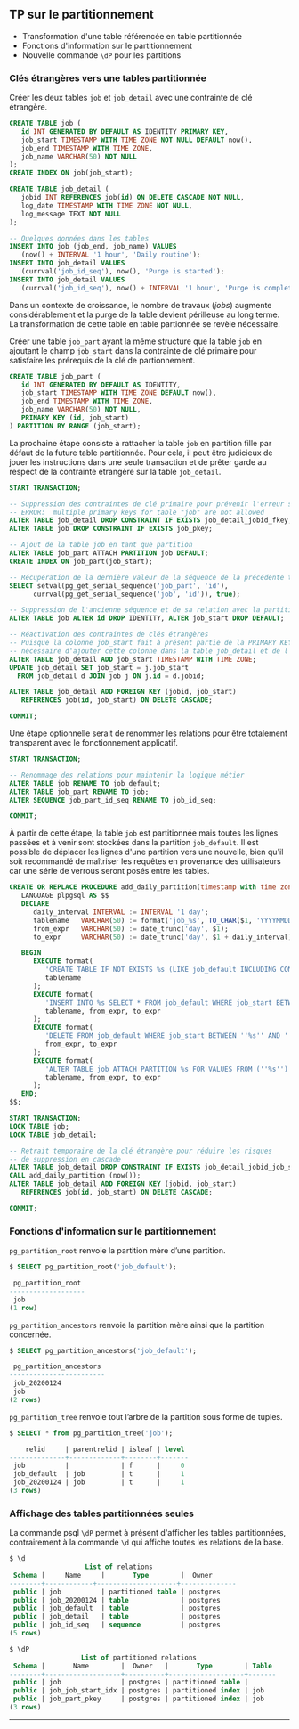 ## TP sur le partitionnement

<div class="slide-content">

  * Transformation d'une table référencée en table partitionnée
  * Fonctions d'information sur le partitionnement
  * Nouvelle commande `\dP` pour les partitions

</div>

<div class="notes">

### Clés étrangères vers une tables partitionnée

Créer les deux tables `job` et `job_detail` avec une contrainte de clé étrangère.

```sql
CREATE TABLE job (
   id INT GENERATED BY DEFAULT AS IDENTITY PRIMARY KEY,
   job_start TIMESTAMP WITH TIME ZONE NOT NULL DEFAULT now(),
   job_end TIMESTAMP WITH TIME ZONE,
   job_name VARCHAR(50) NOT NULL
);
CREATE INDEX ON job(job_start);

CREATE TABLE job_detail (
   jobid INT REFERENCES job(id) ON DELETE CASCADE NOT NULL,
   log_date TIMESTAMP WITH TIME ZONE NOT NULL,
   log_message TEXT NOT NULL
);

-- Quelques données dans les tables
INSERT INTO job (job_end, job_name) VALUES 
   (now() + INTERVAL '1 hour', 'Daily routine');
INSERT INTO job_detail VALUES 
   (currval('job_id_seq'), now(), 'Purge is started');
INSERT INTO job_detail VALUES 
   (currval('job_id_seq'), now() + INTERVAL '1 hour', 'Purge is completed');
```

Dans un contexte de croissance, le nombre de travaux (_jobs_) augmente considérablement
et la purge de la table devient périlleuse au long terme. La transformation de 
cette table en table partionnée se revèle nécessaire.

Créer une table `job_part` ayant la même structure que la table `job` en ajoutant
le champ `job_start` dans la contrainte de clé primaire pour satisfaire les
prérequis de la clé de partionnement.

```sql
CREATE TABLE job_part (
   id INT GENERATED BY DEFAULT AS IDENTITY,
   job_start TIMESTAMP WITH TIME ZONE DEFAULT now(),
   job_end TIMESTAMP WITH TIME ZONE,
   job_name VARCHAR(50) NOT NULL,
   PRIMARY KEY (id, job_start)
) PARTITION BY RANGE (job_start);
```

La prochaine étape consiste à rattacher la table `job` en partition fille par
défaut de la future table partitionnée. Pour cela, il peut être judicieux de 
jouer les instructions dans une seule transaction et de prêter garde au respect
de la contrainte étrangère sur la table `job_detail`.

```sql
START TRANSACTION;

-- Suppression des contraintes de clé primaire pour prévenir l'erreur suivante :
-- ERROR:  multiple primary keys for table "job" are not allowed
ALTER TABLE job_detail DROP CONSTRAINT IF EXISTS job_detail_jobid_fkey;
ALTER TABLE job DROP CONSTRAINT IF EXISTS job_pkey;

-- Ajout de la table job en tant que partition
ALTER TABLE job_part ATTACH PARTITION job DEFAULT;
CREATE INDEX ON job_part(job_start);

-- Récupération de la dernière valeur de la séquence de la précédente table
SELECT setval(pg_get_serial_sequence('job_part', 'id'),
      currval(pg_get_serial_sequence('job', 'id')), true);

-- Suppression de l'ancienne séquence et de sa relation avec la partition job
ALTER TABLE job ALTER id DROP IDENTITY, ALTER job_start DROP DEFAULT;

-- Réactivation des contraintes de clés étrangères
-- Puisque la colonne job_start fait à présent partie de la PRIMARY KEY, il est
-- nécessaire d'ajouter cette colonne dans la table job_detail et de l'alimenter
ALTER TABLE job_detail ADD job_start TIMESTAMP WITH TIME ZONE;
UPDATE job_detail SET job_start = j.job_start
  FROM job_detail d JOIN job j ON j.id = d.jobid; 

ALTER TABLE job_detail ADD FOREIGN KEY (jobid, job_start) 
   REFERENCES job(id, job_start) ON DELETE CASCADE;

COMMIT;
```

Une étape optionnelle serait de renommer les relations pour être totalement
transparent avec le fonctionnement applicatif.

```sql
START TRANSACTION;

-- Renommage des relations pour maintenir la logique métier
ALTER TABLE job RENAME TO job_default;
ALTER TABLE job_part RENAME TO job;
ALTER SEQUENCE job_part_id_seq RENAME TO job_id_seq;

COMMIT;
```

À partir de cette étape, la table `job` est partitionnée mais toutes les lignes
passées et à venir sont stockées dans la partition `job_default`. Il est possible
de déplacer les lignes d'une partition vers une nouvelle, bien qu'il soit recommandé
de maîtriser les requêtes en provenance des utilisateurs car une série de verrous
seront posés entre les tables.

```sql
CREATE OR REPLACE PROCEDURE add_daily_partition(timestamp with time zone)
   LANGUAGE plpgsql AS $$
   DECLARE
      daily_interval INTERVAL := INTERVAL '1 day';
      tablename   VARCHAR(50) := format('job_%s', TO_CHAR($1, 'YYYYMMDD'));
      from_expr   VARCHAR(50) := date_trunc('day', $1);
      to_expr     VARCHAR(50) := date_trunc('day', $1 + daily_interval);

   BEGIN
      EXECUTE format(
         'CREATE TABLE IF NOT EXISTS %s (LIKE job_default INCLUDING CONSTRAINTS);', 
         tablename
      );      
      EXECUTE format(
         'INSERT INTO %s SELECT * FROM job_default WHERE job_start BETWEEN ''%s'' AND ''%s'';',
         tablename, from_expr, to_expr
      );      
      EXECUTE format(
         'DELETE FROM job_default WHERE job_start BETWEEN ''%s'' AND ''%s'';',
         from_expr, to_expr
      );
      EXECUTE format(
         'ALTER TABLE job ATTACH PARTITION %s FOR VALUES FROM (''%s'') TO (''%s'');',
         tablename, from_expr, to_expr
      );
   END;
$$; 

START TRANSACTION;
LOCK TABLE job;
LOCK TABLE job_detail;

-- Retrait temporaire de la clé étrangère pour réduire les risques 
-- de suppression en cascade
ALTER TABLE job_detail DROP CONSTRAINT IF EXISTS job_detail_jobid_job_start_fkey;
CALL add_daily_partition (now());
ALTER TABLE job_detail ADD FOREIGN KEY (jobid, job_start) 
   REFERENCES job(id, job_start) ON DELETE CASCADE;

COMMIT;
```

### Fonctions d'information sur le partitionnement

`pg_partition_root` renvoie la partition mère d’une partition.

```sql
$ SELECT pg_partition_root('job_default');

 pg_partition_root 
-------------------
 job
(1 row)
```

`pg_partition_ancestors` renvoie la partition mère ainsi que la partition concernée.

```sql
$ SELECT pg_partition_ancestors('job_default');

 pg_partition_ancestors 
------------------------
 job_20200124
 job
(2 rows)
```

`pg_partition_tree` renvoie tout l’arbre de la partition sous forme de tuples.

```sql
$ SELECT * from pg_partition_tree('job');

    relid     | parentrelid | isleaf | level 
--------------+-------------+--------+-------
 job          |             | f      |     0
 job_default  | job         | t      |     1
 job_20200124 | job         | t      |     1
(3 rows)
```

###  Affichage des tables partitionnées seules

La commande psql `\dP` permet à présent d'afficher les tables partitionnées,
contrairement à la commande `\d` qui affiche toutes les relations de la base.

```sql
$ \d
                   List of relations
 Schema |     Name     |       Type        |  Owner
--------+------------+--------------------+--------------
 public | job          | partitioned table | postgres
 public | job_20200124 | table             | postgres
 public | job_default  | table             | postgres
 public | job_detail   | table             | postgres
 public | job_id_seq   | sequence          | postgres
(5 rows)

$ \dP
                  List of partitioned relations
 Schema |       Name        |  Owner   |       Type        | Table 
--------+-------------------+----------+-------------------+-------
 public | job               | postgres | partitioned table | 
 public | job_job_start_idx | postgres | partitioned index | job
 public | job_part_pkey     | postgres | partitioned index | job
(3 rows)
```

</div>

----
